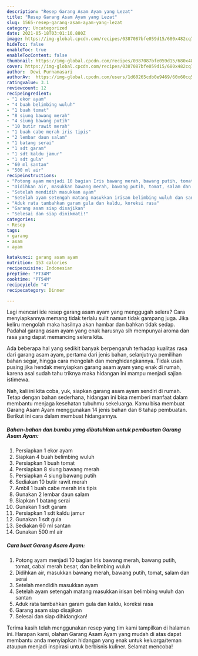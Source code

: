 ```yaml
---
description: "Resep Garang Asam Ayam yang Lezat"
title: "Resep Garang Asam Ayam yang Lezat"
slug: 1565-resep-garang-asam-ayam-yang-lezat
category: Uncategorized
date: 2021-05-18T03:01:10.880Z
image: https://img-global.cpcdn.com/recipes/0387087bfe059d15/680x482cq70/garang-asam-ayam-foto-resep-utama.jpg
hideToc: false
enableToc: true
enableTocContent: false
thumbnail: https://img-global.cpcdn.com/recipes/0387087bfe059d15/680x482cq70/garang-asam-ayam-foto-resep-utama.jpg
cover: https://img-global.cpcdn.com/recipes/0387087bfe059d15/680x482cq70/garang-asam-ayam-foto-resep-utama.jpg
author:  Dewi Purnamasari
authorAv:  https://img-global.cpcdn.com/users/1d60265cdb0e9469/60x60cq50/avatar.jpg
ratingvalue: 3.1
reviewcount: 12
recipeingredient:
- "1 ekor ayam"
- "4 buah belimbing wuluh"
- "1 buah tomat"
- "8 siung bawang merah"
- "4 siung bawang putih"
- "10 butir rawit merah"
- "1 buah cabe merah iris tipis"
- "2 lembar daun salam"
- "1 batang serai"
- "1 sdt garam"
- "1 sdt kaldu jamur"
- "1 sdt gula"
- "60 ml santan"
- "500 ml air"
recipeinstructions:
- "Potong ayam menjadi 10 bagian Iris bawang merah, bawang putih, tomat, cabai merah besar, dan belimbing wuluh"
- "Didihkan air, masukkan bawang merah, bawang putih, tomat, salam dan serai"
- "Setelah mendidih masukkan ayam"
- "Setelah ayam setengah matang masukkan irisan belimbing wuluh dan santan"
- "Aduk rata tambahkan garam gula dan kaldu, koreksi rasa"
- "Garang asam siap disajikan"
- "Selesai dan siap dinikmati!"
categories:
- Resep
tags:
- garang
- asam
- ayam

katakunci: garang asam ayam 
nutrition: 153 calories
recipecuisine: Indonesian
preptime: "PT34M"
cooktime: "PT54M"
recipeyield: "4"
recipecategory: Dinner

---
```



Lagi mencari ide resep garang asam ayam yang menggugah selera? Cara menyiapkannya memang tidak terlalu sulit namun tidak gampang juga. Jika keliru mengolah maka hasilnya akan hambar dan bahkan tidak sedap. Padahal garang asam ayam yang enak harusnya sih mempunyai aroma dan rasa yang dapat memancing selera kita.


Ada beberapa hal yang sedikit banyak berpengaruh terhadap kualitas rasa dari garang asam ayam, pertama dari jenis bahan, selanjutnya pemilihan bahan segar, hingga cara mengolah dan menghidangkannya. Tidak usah pusing jika hendak menyiapkan garang asam ayam yang enak di rumah, karena asal sudah tahu triknya maka hidangan ini mampu menjadi sajian istimewa.




Nah, kali ini kita coba, yuk, siapkan garang asam ayam sendiri di rumah. Tetap dengan bahan sederhana, hidangan ini bisa memberi manfaat dalam membantu menjaga kesehatan tubuhmu sekeluarga. Kamu bisa membuat Garang Asam Ayam menggunakan 14 jenis bahan dan 6 tahap pembuatan. Berikut ini cara dalam membuat hidangannya.

<!--inarticleads1-->

##### Bahan-bahan dan bumbu yang dibutuhkan untuk pembuatan Garang Asam Ayam:

1. Persiapkan 1 ekor ayam
1. Siapkan 4 buah belimbing wuluh
1. Persiapkan 1 buah tomat
1. Persiapkan 8 siung bawang merah
1. Persiapkan 4 siung bawang putih
1. Sediakan 10 butir rawit merah
1. Ambil 1 buah cabe merah iris tipis
1. Gunakan 2 lembar daun salam
1. Siapkan 1 batang serai
1. Gunakan 1 sdt garam
1. Persiapkan 1 sdt kaldu jamur
1. Gunakan 1 sdt gula
1. Sediakan 60 ml santan
1. Gunakan 500 ml air




<!--inarticleads2-->

##### Cara buat Garang Asam Ayam:

1. Potong ayam menjadi 10 bagian Iris bawang merah, bawang putih, tomat, cabai merah besar, dan belimbing wuluh
1. Didihkan air, masukkan bawang merah, bawang putih, tomat, salam dan serai
1. Setelah mendidih masukkan ayam
1. Setelah ayam setengah matang masukkan irisan belimbing wuluh dan santan
1. Aduk rata tambahkan garam gula dan kaldu, koreksi rasa
1. Garang asam siap disajikan
1. Selesai dan siap dihidangkan!



Terima kasih telah menggunakan resep yang tim kami tampilkan di halaman ini. Harapan kami, olahan Garang Asam Ayam yang mudah di atas dapat membantu anda menyiapkan hidangan yang enak untuk keluarga/teman ataupun menjadi inspirasi untuk berbisnis kuliner. Selamat mencoba!
